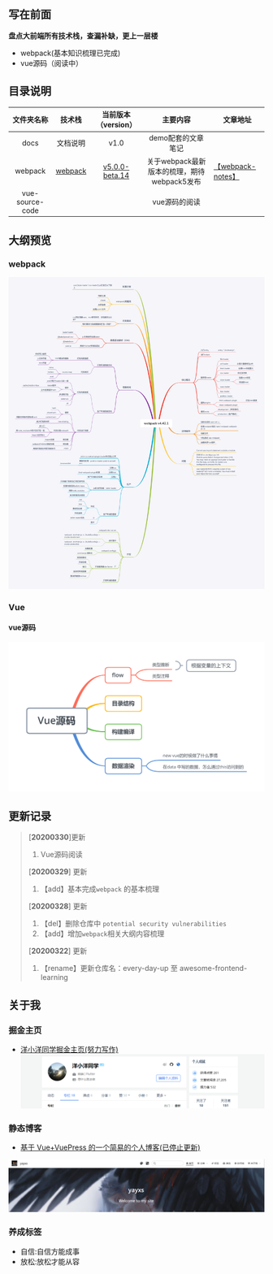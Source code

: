 ## 写在前面

**盘点大前端所有技术栈，查漏补缺，更上一层楼**

- webpack(基本知识梳理已完成)
- vue源码（阅读中）

## 目录说明

|   文件夹名称    |               技术栈               |                 当前版本（version）                  |                  主要内容                   | 文章地址                                                     |
| :-------------: | :--------------------------------: | :--------------------------------------------------: | :-----------------------------------------: | ------------------------------------------------------------ |
|      docs       |              文档说明              |                         v1.0                         |             demo配套的文章笔记              |                                                              |
|     webpack     | [webpack](https://webpack.js.org/) | [v5.0.0-beta.14](https://github.com/webpack/webpack) | 关于webpack最新版本的梳理，期待webpack5发布 | [【webpack-notes】](https://github.com/yayxs/awesome-frontend-learning/blob/master/docs/webpack.md) |
| vue-source-code |                                    |                                                      |                vue源码的阅读                |                                                              |

## 大纲预览

### webpack

![webpack v4.42.1.png](https://raw.githubusercontent.com/yayxs/Pics/master/webpack%20v4.42.1.png)

### Vue

#### vue源码
![](https://raw.githubusercontent.com/yayxs/Pics/master/Vue%E6%BA%90%E7%A0%81.png)



## 更新记录

> [**20200330**]更新
>
> 1. Vue源码阅读
>
> [**20200329**] 更新
>
> 1.  【add】基本完成`webpack` 的基本梳理
>
> [**20200328**] 更新
>
> 1.  【del】删除仓库中 `potential security vulnerabilities`
> 2.  【add】增加`webpack`相关大纲内容梳理
>
> [**20200322**] 更新
>
> 1.  【rename】更新仓库名：every-day-up 至 awesome-frontend-learning

## 关于我

### 掘金主页

- [洋小洋同学掘金主页(努力写作)](https://juejin.im/user/5cf00b7c6fb9a07eba2c226f/posts)
  ![20200328002004.png](https://raw.githubusercontent.com/yayxs/Pics/master/img/20200328002004.png)

### 静态博客

- [基于 Vue+VuePress 的一个简易的个人博客(已停止更新)](https://yayxs.github.io/)

![20200328001619.png](https://raw.githubusercontent.com/yayxs/Pics/master/img/20200328001619.png)

### 养成标签

- 自信:自信方能成事
- 放松:放松才能从容
